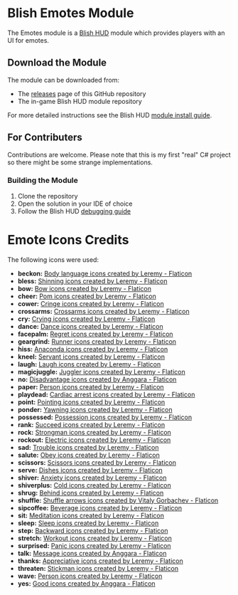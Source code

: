 # Blish Emotes Module

The Emotes module is a [Blish HUD](https://blishhud.com/) module which provides players with an UI for emotes.

## Download the Module
The module can be downloaded from:
- The [releases](https://github.com/f3l1x98/blish-emotes/releases) page of this GitHub repository
- The in-game Blish HUD module repository

For more detailed instructions see the Blish HUD [module install guide](https://blishhud.com/docs/user/installing-modules).

## For Contributers
Contributions are welcome. Please note that this is my first "real" C# project so there might be some strange implementations.

### Building the Module
1. Clone the repository
2. Open the solution in your IDE of choice
3. Follow the Blish HUD [debugging guide](https://blishhud.com/docs/modules/overview/debugging)

# Emote Icons Credits
The following icons were used:
- **beckon:** <a href="https://www.flaticon.com/free-icons/body-language" title="body language icons">Body language icons created by Leremy - Flaticon</a>
- **bless:** <a href="https://www.flaticon.com/free-icons/shinning" title="shinning icons">Shinning icons created by Leremy - Flaticon</a>
- **bow:** <a href="https://www.flaticon.com/free-icons/bow" title="bow icons">Bow icons created by Leremy - Flaticon</a>
- **cheer:** <a href="https://www.flaticon.com/free-icons/pom" title="pom icons">Pom icons created by Leremy - Flaticon</a>
- **cower:** <a href="https://www.flaticon.com/free-icons/cringe" title="cringe icons">Cringe icons created by Leremy - Flaticon</a>
- **crossarms:** <a href="https://www.flaticon.com/free-icons/crossarms" title="crossarms icons">Crossarms icons created by Leremy - Flaticon</a>
- **cry:** <a href="https://www.flaticon.com/free-icons/crying" title="crying icons">Crying icons created by Leremy - Flaticon</a>
- **dance:** <a href="https://www.flaticon.com/free-icons/dance" title="dance icons">Dance icons created by Leremy - Flaticon</a>
- **facepalm:** <a href="https://www.flaticon.com/free-icons/regret" title="regret icons">Regret icons created by Leremy - Flaticon</a>
- **geargrind:** <a href="https://www.flaticon.com/free-icons/runner" title="runner icons">Runner icons created by Leremy - Flaticon</a>
- **hiss:** <a href="https://www.flaticon.com/free-icons/anaconda" title="anaconda icons">Anaconda icons created by Leremy - Flaticon</a>
- **kneel:** <a href="https://www.flaticon.com/free-icons/servant" title="servant icons">Servant icons created by Leremy - Flaticon</a>
- **laugh:** <a href="https://www.flaticon.com/free-icons/laugh" title="laugh icons">Laugh icons created by Leremy - Flaticon</a>
- **magicjuggle:** <a href="https://www.flaticon.com/free-icons/juggler" title="juggler icons">Juggler icons created by Leremy - Flaticon</a>
- **no:** <a href="https://www.flaticon.com/free-icons/disadvantage" title="disadvantage icons">Disadvantage icons created by Anggara - Flaticon</a>
- **paper:** <a href="https://www.flaticon.com/free-icons/person" title="person icons">Person icons created by Leremy - Flaticon</a>
- **playdead:** <a href="https://www.flaticon.com/free-icons/cardiac-arrest" title="cardiac arrest icons">Cardiac arrest icons created by Leremy - Flaticon</a>
- **point:** <a href="https://www.flaticon.com/free-icons/pointing" title="pointing icons">Pointing icons created by Leremy - Flaticon</a>
- **ponder:** <a href="https://www.flaticon.com/free-icons/yawning" title="yawning icons">Yawning icons created by Leremy - Flaticon</a>
- **possessed:** <a href="https://www.flaticon.com/free-icons/possession" title="possession icons">Possession icons created by Leremy - Flaticon</a>
- **rank:** <a href="https://www.flaticon.com/free-icons/succeed" title="succeed icons">Succeed icons created by Leremy - Flaticon</a>
- **rock:** <a href="https://www.flaticon.com/free-icons/strongman" title="strongman icons">Strongman icons created by Leremy - Flaticon</a>
- **rockout:** <a href="https://www.flaticon.com/free-icons/electric" title="electric icons">Electric icons created by Leremy - Flaticon</a>
- **sad:** <a href="https://www.flaticon.com/free-icons/trouble" title="trouble icons">Trouble icons created by Leremy - Flaticon</a>
- **salute:** <a href="https://www.flaticon.com/free-icons/obey" title="obey icons">Obey icons created by Leremy - Flaticon</a>
- **scissors:** <a href="https://www.flaticon.com/free-icons/scissors" title="scissors icons">Scissors icons created by Leremy - Flaticon</a>
- **serve:** <a href="https://www.flaticon.com/free-icons/dishes" title="dishes icons">Dishes icons created by Leremy - Flaticon</a>
- **shiver:** <a href="https://www.flaticon.com/free-icons/anxiety" title="anxiety icons">Anxiety icons created by Leremy - Flaticon</a>
- **shiverplus:** <a href="https://www.flaticon.com/free-icons/cold" title="cold icons">Cold icons created by Leremy - Flaticon</a>
- **shrug:** <a href="https://www.flaticon.com/free-icons/behind" title="behind icons">Behind icons created by Leremy - Flaticon</a>
- **shuffle:** <a href="https://www.flaticon.com/free-icons/shuffle-arrows" title="shuffle arrows icons">Shuffle arrows icons created by Vitaly Gorbachev - Flaticon</a>
- **sipcoffee:** <a href="https://www.flaticon.com/free-icons/beverage" title="beverage icons">Beverage icons created by Leremy - Flaticon</a>
- **sit:** <a href="https://www.flaticon.com/free-icons/meditation" title="meditation icons">Meditation icons created by Leremy - Flaticon</a>
- **sleep:** <a href="https://www.flaticon.com/free-icons/sleep" title="sleep icons">Sleep icons created by Leremy - Flaticon</a>
- **step:** <a href="https://www.flaticon.com/free-icons/backward" title="backward icons">Backward icons created by Leremy - Flaticon</a>
- **stretch:** <a href="https://www.flaticon.com/free-icons/workout" title="workout icons">Workout icons created by Leremy - Flaticon</a>
- **surprised:** <a href="https://www.flaticon.com/free-icons/panic" title="panic icons">Panic icons created by Leremy - Flaticon</a>
- **talk:** <a href="https://www.flaticon.com/free-icons/message" title="message icons">Message icons created by Anggara - Flaticon</a>
- **thanks:** <a href="https://www.flaticon.com/free-icons/appreciative" title="appreciative icons">Appreciative icons created by Leremy - Flaticon</a>
- **threaten:** <a href="https://www.flaticon.com/free-icons/stickman" title="stickman icons">Stickman icons created by Leremy - Flaticon</a>
- **wave:** <a href="https://www.flaticon.com/free-icons/person" title="person icons">Person icons created by Leremy - Flaticon</a>
- **yes:** <a href="https://www.flaticon.com/free-icons/good" title="good icons">Good icons created by Anggara - Flaticon</a>

